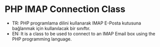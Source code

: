 # PHP IMAP Connection Class


  * TR: PHP programlama dilini kullanarak IMAP E-Posta kutusuna bağlanmak için kullanılacak bir sınıftır.
  * EN:  It is a class to be used to connect to an IMAP Email box using the PHP programming language.
  
